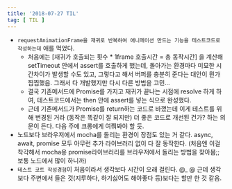```yaml
---
title: '2018-07-27 TIL'
tag: [ TIL ]
---
```


* `requestAnimationFrame을 재귀로 반복하여 애니메이션 만드는 기능을 테스트코드로 작성하는데` 애를 먹었다.
  * 처음에는 [재귀가 호출되는 횟수 * 1frame 호출시간 = 총 동작시간] 을 계산해 setTimeout 안에서 assert를 호출하게 했는데, 돌아가는 환경마다 미묘한 시간차이가 발생할 수도 있고, 그렇다고 해서 버퍼를 충분히 준다는 대안이 뭔가 찝찝했음. 그래서 다 개발했지만 다시 다른 방법을 고민...
  * 결국 기존메서드에 Promise를 가지고 재귀가 끝나는 시점에 resolve 하게 하여, 테스트코드에서는 then 안에 assert를 넣는 식으로 완성했다. 
  * 근데 기존메서드가 Promise를 return하는 코드로 바꼈는데 이게 테스트를 위해 변경된 거라 (동작은 똑같이 잘 되지만) 더 좋은 코드로 개선된 건가? 하는 의문이 든다. 다음 주에 크롱에게 여쭤봐야 할 듯. 
* 노드보다 브라우저에서 mocha를 돌리는 환경이 장점도 있는 거 같다. async, await, promise 모두 아무런 추가 라이브러리 없이 다 잘 동작한다. (처음엔 이걸 착각해서 mocha용 promise라이브러리를 브라우저에서 돌리는 방법을 찾아봄;; 보통 노드에서 많이 하니까)
* `테스트 코트 작성경험`이 처음이라서 생각보다 시간이 오래 걸린다. @_ @ 근데 생각보다 주변에서 들은 것(지루하다, 하기싫어도 해야좋다 등)보다는 할만 한 것 같음.
